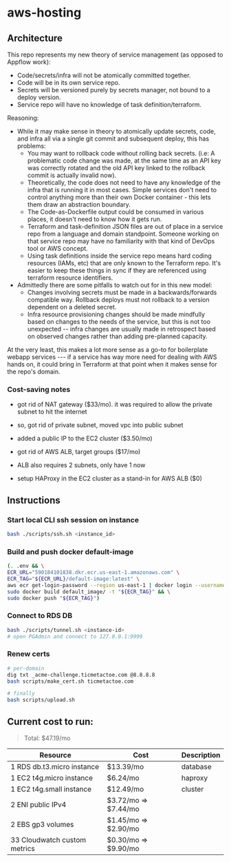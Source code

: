 # aws-hosting

## Architecture
This repo represents my new theory of service management (as opposed to Appflow work):
* Code/secrets/infra will not be atomically committed together.
* Code will be in its own service repo.
* Secrets will be versioned purely by secrets manager, not bound to a deploy version.
* Service repo will have no knowledge of task definition/terraform.

Reasoning:
* While it may make sense in theory to atomically update secrets, code, and infra all via a single git commit and subsequent deploy, this has problems:
    * You may want to rollback code without rolling back secrets. (i.e: A problematic code change was made, at the same time as an API key was correctly rotated and the old API key linked to the rollback commit is actually invalid now).
    * Theoretically, the code does not need to have any knowledge of the infra that is running it in most cases. Simple services don't need to control anything more than their own Docker container - this lets them draw an abstraction boundary.
    * The Code-as-Dockerfile output could be consumed in various places, it doesn't need to know how it gets run.
    * Terraform and task-definition JSON files are out of place in a service repo from a language and domain standpoint. Someone working on that service repo may have no familiarity with that kind of DevOps tool or AWS concept.
    * Using task definitions inside the service repo means hard coding resources (IAMs, etc) that are only known to the Terraform repo. It's easier to keep these things in sync if they are referenced using terraform resource identifiers.
* Admittedly there are some pitfalls to watch out for in this new model:
    * Changes involving secrets must be made in a backwards/forwards compatible way. Rollback deploys must not rollback to a version dependent on a deleted secret.
    * Infra resource provisioning changes should be made mindfully based on changes to the needs of the service, but this is not too unexpected -- infra changes are usually made in retrospect based on observed changes rather than adding pre-planned capacity.

At the very least, this makes a lot more sense as a go-to for boilerplate webapp services --- if a service has way more need for dealing with AWS hands on, it could bring in Terraform at that point when it makes sense for the repo's domain.

### Cost-saving notes
* got rid of NAT gateway ($33/mo). it was required to allow the private subnet to hit the internet
* so, got rid of private subnet, moved vpc into public subnet
* added a public IP to the EC2 cluster ($3.50/mo)

* got rid of AWS ALB, target groups ($17/mo)
* ALB also requires 2 subnets, only have 1 now
* setup HAProxy in the EC2 cluster as a stand-in for AWS ALB ($0)

## Instructions
### Start local CLI ssh session on instance
```bash
bash ./scripts/ssh.sh <instance_id>
```

### Build and push docker default-image
```bash
(. .env && \
ECR_URL="590184101838.dkr.ecr.us-east-1.amazonaws.com" \
ECR_TAG="${ECR_URL}/default-image:latest" \
aws ecr get-login-password --region us-east-1 | docker login --username AWS --password-stdin "${ECR_URL}" && \
sudo docker build default_image/ -t "${ECR_TAG}" && \
sudo docker push "${ECR_TAG}")
```

### Connect to RDS DB
```bash
bash ./scripts/tunnel.sh <instance-id>
# open PGAdmin and connect to 127.0.0.1:9999
```

### Renew certs
```bash
# per-domain
dig txt _acme-challenge.ticmetactoe.com @8.8.8.8
bash scripts/make_cert.sh ticmetactoe.com

# finally
bash scripts/upload.sh
```

## Current cost to run:
> Total: $47.19/mo

| Resource                     | Cost                  | Description |
|------------------------------|-----------------------|-------------|
| 1 RDS db.t3.micro instance   | $13.39/mo             | database    |
| 1 EC2 t4g.micro instance     | $6.24/mo              | haproxy     |
| 1 EC2 t4g.small instance     | $12.49/mo             | cluster     |
| 2 ENI public IPv4            | $3.72/mo => $7.44/mo  |             |
| 2 EBS gp3 volumes            | $1.45/mo => $2.90/mo  |             |
| 33 Cloudwatch custom metrics | $0.30/mo => $9.90/mo  |             |
